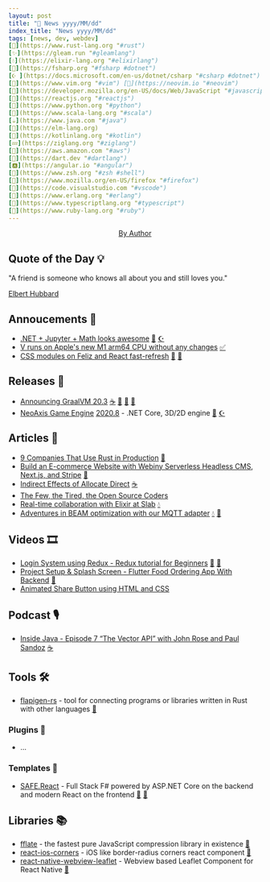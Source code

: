 ```yaml
---
layout: post
title: "📜 News yyyy/MM/dd"
index_title: "News yyyy/MM/dd"
tags: [news, dev, webdev]
[🦀](https://www.rust-lang.org "#rust")
[✨](https://gleam.run "#gleamlang")
[💧](https://elixir-lang.org "#elixirlang")
[🔷](https://fsharp.org "#fsharp #dotnet")
[☪️ ](https://docs.microsoft.com/en-us/dotnet/csharp "#csharp #dotnet")
[🍃](https://www.vim.org "#vim") [🍃](https://neovim.io "#neovim")
[🔶](https://developer.mozilla.org/en-US/docs/Web/JavaScript "#javascript")
[🔶](https://reactjs.org "#reactjs")
[🐍](https://www.python.org "#python")
[💈](https://www.scala-lang.org "#scala")
[☕️](https://www.java.com "#java")
[🔰](https://elm-lang.org)
[🗼](https://kotlinlang.org "#kotlin")
[💤](https://ziglang.org "#ziglang")
[🌳](https://aws.amazon.com "#aws")
[🎯](https://dart.dev "#dartlang")
[🅰️](https://angular.io "#angular")
[🐚](https://www.zsh.org "#zsh #shell")
[🦊](https://www.mozilla.org/en-US/firefox "#firefox")
[📝](https://code.visualstudio.com "#vscode")
[📡](https://www.erlang.org "#erlang")
[🔷](https://www.typescriptlang.org "#typescript")
[🔻](https://www.ruby-lang.org "#ruby")
---
```


<a href="">
  <img src=""
     alt=""
     class="image">
</a>

<div style="text-align:center">
   <a href="">By Author</a>
</div>

## Quote of the Day 💡

"A friend is someone who knows all about you and still loves you."

[Elbert Hubbard](https://en.wikipedia.org/wiki/Elbert_Hubbard)

## Annoucements 🥁

- [.NET + Jupyter + Math looks awesome](https://www.reddit.com/r/dotnet/comments/jv7qqt/net_jupyter_math_looks_awesome/) [🔷](https://fsharp.org "#fsharp #dotnet") [☪️ ](https://docs.microsoft.com/en-us/dotnet/csharp "#csharp #dotnet")
- [V runs on Apple's new M1 arm64 CPU without any changes](https://twitter.com/v_language/status/1329031738325045248) [✅](https://vlang.io "#vlang")
- [CSS modules on Feliz and React fast-refresh](https://twitter.com/zaid_ajaj/status/1328824562256138240) [🔷](https://fsharp.org "#fsharp #dotnet") [🔶](https://reactjs.org "#reactjs")

## Releases 🥳

- [Announcing GraalVM 20.3](https://medium.com/graalvm/graalvm-20-3-is-available-d2a7f7a2bbcd) [☕️](https://www.java.com "#java") [🔻](https://www.ruby-lang.org "#ruby") [🔶](https://developer.mozilla.org/en-US/docs/Web/JavaScript "#javascript") [🐍](https://www.python.org "#python")
- [NeoAxis Game Engine](https://www.neoaxis.com) [2020.8](https://www.reddit.com/r/csharp/comments/jw9187/neoaxis_game_engine_20208_released_net_core_3d2d/) - .NET Core, 3D/2D engine [🔷](https://fsharp.org "#fsharp #dotnet") [☪️ ](https://docs.microsoft.com/en-us/dotnet/csharp "#csharp #dotnet")

## Articles 📜

- [9 Companies That Use Rust in Production](https://serokell.io/blog/rust-companies) [🦀](https://www.rust-lang.org "#rust")
- [Build an E-commerce Website with Webiny Serverless Headless CMS, Next.js, and Stripe](https://dev.to/webiny/build-an-e-commerce-website-with-webiny-serverless-headless-cms-next-js-and-stripe-22cd) [🔶](https://developer.mozilla.org/en-US/docs/Web/JavaScript "#javascript")
- [Indirect Effects of Allocate Direct](https://serce.me/posts/18-11-2020-allocate-direct) [☕️](https://www.java.com "#java")
- [The Few, the Tired, the Open Source Coders](https://www.wired.com/story/open-source-coders-few-tired)
- [Real-time collaboration with Elixir at Slab](https://elixir-lang.org/blog/2020/11/17/real-time-collaboration-with-elixir-at-slab/) [💧](https://elixir-lang.org "#elixirlang")
- [Adventures in BEAM optimization with our MQTT adapter](https://www.ably.io/blog/beam-optimization-mqtt/?utm_content=146389204) [💧](https://elixir-lang.org "#elixirlang") [📡](https://www.erlang.org "#erlang")

## Videos 🎞

- [Login System using Redux - Redux tutorial for Beginners](https://www.youtube.com/watch?v=mMzhWXr9ass) [🔶](https://developer.mozilla.org/en-US/docs/Web/JavaScript "#javascript") [🔶](https://reactjs.org "#reactjs")
- [Project Setup & Splash Screen - Flutter Food Ordering App With Backend](https://www.youtube.com/watch?v=k1KzJju5y6w) [🎯](https://dart.dev "#dartlang")
- [Animated Share Button using HTML and CSS](https://www.youtube.com/watch?v=bG55XhLQ8jU)

## Podcast 🎙

- [Inside Java - Episode 7 “The Vector API” with John Rose and Paul Sandoz](https://inside.java/2020/11/17/podcast-007/) [☕️](https://www.java.com "#java")

## Tools 🛠

- [flapigen-rs](https://github.com/Dushistov/flapigen-rs) - tool for connecting programs or libraries written in Rust with other languages [🦀](https://www.rust-lang.org "#rust")

### Plugins 🔌

- ...

### Templates 🧩

- [SAFE.React](https://github.com/Zaid-Ajaj/SAFE.React) - Full Stack F# powered by ASP.NET Core on the backend and modern React on the frontend [🔷](https://fsharp.org "#fsharp #dotnet") [🔶](https://reactjs.org "#reactjs")

## Libraries 📚

- [fflate](https://101arrowz.github.io/fflate) - the fastest pure JavaScript compression library in existence [🔶](https://developer.mozilla.org/en-US/docs/Web/JavaScript "#javascript")
- [react-ios-corners](https://github.com/pie6k/react-ios-corners) - iOS like border-radius corners react component [🔶](https://developer.mozilla.org/en-US/docs/Web/JavaScript "#javascript")
- [react-native-webview-leaflet](https://github.com/reggie3/react-native-webview-leaflet) - Webview based Leaflet Component for React Native [🔶](https://developer.mozilla.org/en-US/docs/Web/JavaScript "#javascript")

